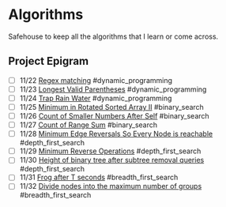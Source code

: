 # Algorithms

Safehouse to keep all the algorithms that I learn or come across.

## Project Epigram

- [ ] 11/22 [Regex matching](https://leetcode.com/problems/regular-expression-matching/) #dynamic_programming
- [ ] 11/23 [Longest Valid Parentheses](https://leetcode.com/problems/longest-valid-parentheses/) #dynamic_programming
- [ ] 11/24 [Trap Rain Water](https://leetcode.com/problems/trapping-rain-water/) #dynamic_programming
- [ ] 11/25 [Minimum in Rotated Sorted Array II](https://leetcode.com/problems/find-minimum-in-rotated-sorted-array-ii/) #binary_search
- [ ] 11/26 [Count of Smaller Numbers After Self](https://leetcode.com/problems/count-of-smaller-numbers-after-self/) #binary_search
- [ ] 11/27 [Count of Range Sum](https://leetcode.com/problems/count-of-range-sum/) #binary_search
- [ ] 11/28 [Minimum Edge Reversals So Every Node is reachable](https://leetcode.com/problems/minimum-edge-reversals-so-every-node-is-reachable/) #depth_first_search
- [ ] 11/29 [Minimum Reverse Operations](https://leetcode.com/problems/minimum-reverse-operations) #depth_first_search
- [ ] 11/30 [Height of binary tree after subtree removal queries](https://leetcode.com/problems/height-of-binary-tree-after-subtree-removal-queries) #depth_first_search
- [ ] 11/31 [Frog after T seconds](https://leetcode.com/problems/frog-position-after-t-seconds) #breadth_first_search
- [ ] 11/32 [Divide nodes into the maximum number of groups](https://leetcode.com/problems/divide-nodes-into-the-maximum-number-of-groups/) #breadth_first_search
